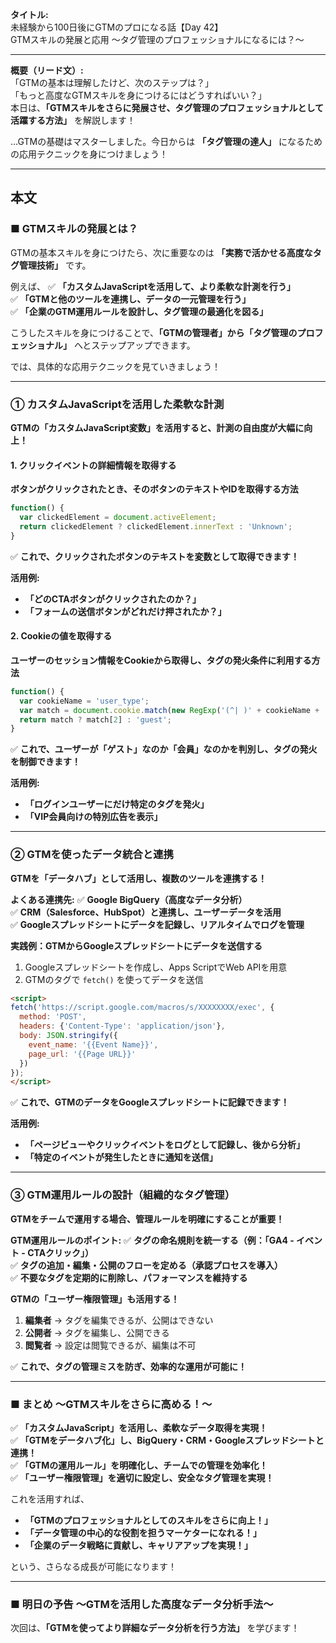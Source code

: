 **タイトル:**  
未経験から100日後にGTMのプロになる話【Day 42】  
GTMスキルの発展と応用 〜タグ管理のプロフェッショナルになるには？〜

---

**概要（リード文）:**  
「GTMの基本は理解したけど、次のステップは？」  
「もっと高度なGTMスキルを身につけるにはどうすればいい？」  
本日は、**「GTMスキルをさらに発展させ、タグ管理のプロフェッショナルとして活躍する方法」** を解説します！

…GTMの基礎はマスターしました。今日からは **「タグ管理の達人」** になるための応用テクニックを身につけましょう！

---

## **本文**

### ■ GTMスキルの発展とは？

GTMの基本スキルを身につけたら、次に重要なのは **「実務で活かせる高度なタグ管理技術」** です。

例えば、
✅ **「カスタムJavaScriptを活用して、より柔軟な計測を行う」**  
✅ **「GTMと他のツールを連携し、データの一元管理を行う」**  
✅ **「企業のGTM運用ルールを設計し、タグ管理の最適化を図る」**  

こうしたスキルを身につけることで、**「GTMの管理者」から「タグ管理のプロフェッショナル」** へとステップアップできます。

では、具体的な応用テクニックを見ていきましょう！

---

### **① カスタムJavaScriptを活用した柔軟な計測**

 **GTMの「カスタムJavaScript変数」を活用すると、計測の自由度が大幅に向上！**

#### **1. クリックイベントの詳細情報を取得する**

 **ボタンがクリックされたとき、そのボタンのテキストやIDを取得する方法**

```javascript
function() {
  var clickedElement = document.activeElement;
  return clickedElement ? clickedElement.innerText : 'Unknown';
}
```

✅ **これで、クリックされたボタンのテキストを変数として取得できます！**

 **活用例:**
- **「どのCTAボタンがクリックされたのか？」**
- **「フォームの送信ボタンがどれだけ押されたか？」**

#### **2. Cookieの値を取得する**

 **ユーザーのセッション情報をCookieから取得し、タグの発火条件に利用する方法**

```javascript
function() {
  var cookieName = 'user_type';
  var match = document.cookie.match(new RegExp('(^| )' + cookieName + '=([^;]+)'));
  return match ? match[2] : 'guest';
}
```

✅ **これで、ユーザーが「ゲスト」なのか「会員」なのかを判別し、タグの発火を制御できます！**

 **活用例:**
- **「ログインユーザーにだけ特定のタグを発火」**
- **「VIP会員向けの特別広告を表示」**

---

### **② GTMを使ったデータ統合と連携**

 **GTMを「データハブ」として活用し、複数のツールを連携する！**

 **よくある連携先:**
✅ **Google BigQuery（高度なデータ分析）**  
✅ **CRM（Salesforce、HubSpot）と連携し、ユーザーデータを活用**  
✅ **Googleスプレッドシートにデータを記録し、リアルタイムでログを管理**  

 **実践例：GTMからGoogleスプレッドシートにデータを送信する**

1. Googleスプレッドシートを作成し、Apps ScriptでWeb APIを用意
2. GTMのタグで `fetch()` を使ってデータを送信

```html
<script>
fetch('https://script.google.com/macros/s/XXXXXXXX/exec', {
  method: 'POST',
  headers: {'Content-Type': 'application/json'},
  body: JSON.stringify({
    event_name: '{{Event Name}}',
    page_url: '{{Page URL}}'
  })
});
</script>
```

✅ **これで、GTMのデータをGoogleスプレッドシートに記録できます！**

 **活用例:**
- **「ページビューやクリックイベントをログとして記録し、後から分析」**
- **「特定のイベントが発生したときに通知を送信」**

---

### **③ GTM運用ルールの設計（組織的なタグ管理）**

 **GTMをチームで運用する場合、管理ルールを明確にすることが重要！**

 **GTM運用ルールのポイント:**
✅ **タグの命名規則を統一する（例：「GA4 - イベント - CTAクリック」）**  
✅ **タグの追加・編集・公開のフローを定める（承認プロセスを導入）**  
✅ **不要なタグを定期的に削除し、パフォーマンスを維持する**  

 **GTMの「ユーザー権限管理」も活用する！**
1. **編集者** → タグを編集できるが、公開はできない
2. **公開者** → タグを編集し、公開できる
3. **閲覧者** → 設定は閲覧できるが、編集は不可

✅ **これで、タグの管理ミスを防ぎ、効率的な運用が可能に！**

---

### **■ まとめ 〜GTMスキルをさらに高める！〜**

✅ **「カスタムJavaScript」を活用し、柔軟なデータ取得を実現！**  
✅ **「GTMをデータハブ化」し、BigQuery・CRM・Googleスプレッドシートと連携！**  
✅ **「GTMの運用ルール」を明確化し、チームでの管理を効率化！**  
✅ **「ユーザー権限管理」を適切に設定し、安全なタグ管理を実現！**  

これを活用すれば、
- **「GTMのプロフェッショナルとしてのスキルをさらに向上！」**
- **「データ管理の中心的な役割を担うマーケターになれる！」**
- **「企業のデータ戦略に貢献し、キャリアアップを実現！」**

という、さらなる成長が可能になります！

---

### **■ 明日の予告 〜GTMを活用した高度なデータ分析手法〜**

次回は、**「GTMを使ってより詳細なデータ分析を行う方法」** を学びます！

